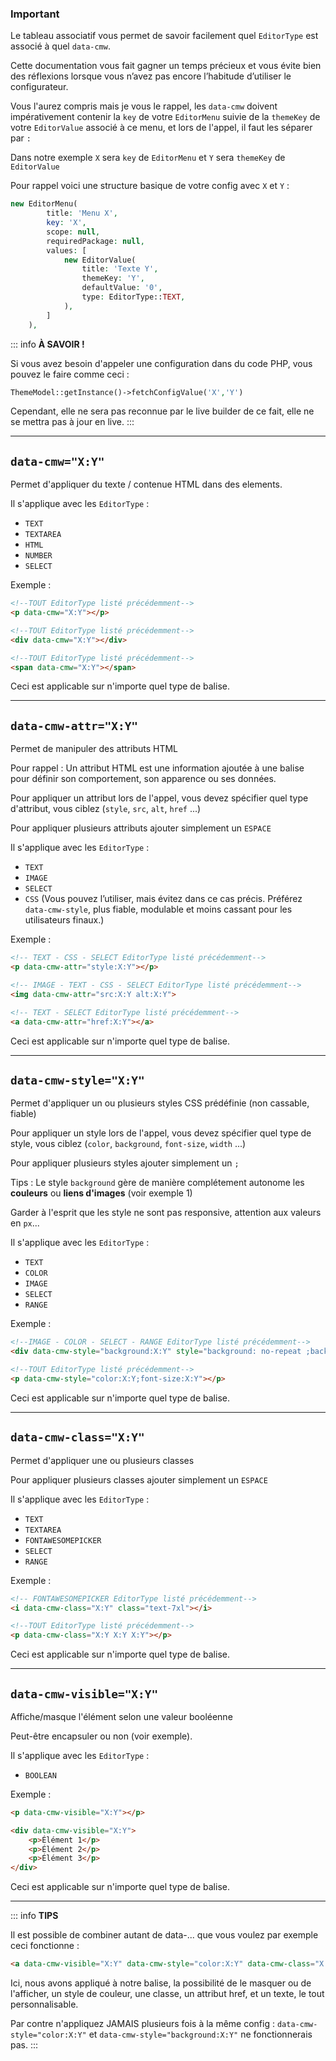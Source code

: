 ### Important
Le tableau associatif vous permet de savoir facilement quel `EditorType` est associé à quel `data-cmw`.

Cette documentation vous fait gagner un temps précieux et vous évite bien des réflexions lorsque vous n’avez pas encore l’habitude d’utiliser le configurateur.

Vous l'aurez compris mais je vous le rappel, les `data-cmw` doivent impérativement contenir la `key` de votre `EditorMenu` suivie de la `themeKey` de votre `EditorValue` associé à ce menu, et lors de l'appel, il faut les séparer par `:`

Dans notre exemple `X` sera `key` de `EditorMenu` et `Y` sera `themeKey` de `EditorValue`

Pour rappel voici une structure basique de votre config avec `X` et `Y` :

```php
new EditorMenu(
        title: 'Menu X',
        key: 'X',
        scope: null,
        requiredPackage: null,
        values: [
            new EditorValue(
                title: 'Texte Y',
                themeKey: 'Y',
                defaultValue: '0',
                type: EditorType::TEXT,
            ),
        ]
    ),
```

::: info
**À SAVOIR !**

Si vous avez besoin d'appeler une configuration dans du code PHP, vous pouvez le faire comme ceci :
```php
ThemeModel::getInstance()->fetchConfigValue('X','Y')
```
Cependant, elle ne sera pas reconnue par le live builder de ce fait, elle ne se mettra pas à jour en live.
:::

---

## `data-cmw="X:Y"`
Permet d'appliquer du texte / contenue HTML dans des elements.

Il s'applique avec les `EditorType` :
- `TEXT`
- `TEXTAREA`
- `HTML`
- `NUMBER`
- `SELECT`

Exemple : 
```html
<!--TOUT EditorType listé précédemment-->
<p data-cmw="X:Y"></p>
```
```html
<!--TOUT EditorType listé précédemment-->
<div data-cmw="X:Y"></div>
```
```html
<!--TOUT EditorType listé précédemment-->
<span data-cmw="X:Y"></span>
```
Ceci est applicable sur n'importe quel type de balise.

---

## `data-cmw-attr="X:Y"`
Permet de manipuler des attributs HTML

Pour rappel : Un attribut HTML est une information ajoutée à une balise pour définir son comportement, son apparence ou ses données.

Pour appliquer un attribut lors de l'appel, vous devez spécifier quel type d'attribut, vous ciblez (`style`, `src`, `alt`, `href` ...)

Pour appliquer plusieurs attributs ajouter simplement un `ESPACE`

Il s'applique avec les `EditorType` :
- `TEXT`
- `IMAGE`
- `SELECT`
- `CSS` (Vous pouvez l’utiliser, mais évitez dans ce cas précis. Préférez `data-cmw-style`, plus fiable, modulable et moins cassant pour les utilisateurs finaux.)

Exemple :
```html
<!-- TEXT - CSS - SELECT EditorType listé précédemment-->
<p data-cmw-attr="style:X:Y"></p>
```
```html
<!-- IMAGE - TEXT - CSS - SELECT EditorType listé précédemment-->
<img data-cmw-attr="src:X:Y alt:X:Y">
```
```html
<!-- TEXT - SELECT EditorType listé précédemment-->
<a data-cmw-attr="href:X:Y"></a>
```
Ceci est applicable sur n'importe quel type de balise.

---

## `data-cmw-style="X:Y"`
Permet d'appliquer un ou plusieurs styles CSS prédéfinie (non cassable, fiable)

Pour appliquer un style lors de l'appel, vous devez spécifier quel type de style, vous ciblez (`color`, `background`, `font-size`, `width` ...)

Pour appliquer plusieurs styles ajouter simplement un `;`

Tips : Le style `background` gère de manière complétement autonome les **couleurs** ou **liens d'images** (voir exemple 1)

Garder à l'esprit que les style ne sont pas responsive, attention aux valeurs en `px`...

Il s'applique avec les `EditorType` :
- `TEXT`
- `COLOR`
- `IMAGE`
- `SELECT`
- `RANGE`

Exemple :
```html
<!--IMAGE - COLOR - SELECT - RANGE EditorType listé précédemment-->
<div data-cmw-style="background:X:Y" style="background: no-repeat ;background-size: cover;"></div>
```
```html
<!--TOUT EditorType listé précédemment-->
<p data-cmw-style="color:X:Y;font-size:X:Y"></p>
```

Ceci est applicable sur n'importe quel type de balise.

---

## `data-cmw-class="X:Y"`
Permet d'appliquer une ou plusieurs classes

Pour appliquer plusieurs classes ajouter simplement un `ESPACE`

Il s'applique avec les `EditorType` :
- `TEXT`
- `TEXTAREA`
- `FONTAWESOMEPICKER`
- `SELECT`
- `RANGE`

Exemple :
```html
<!-- FONTAWESOMEPICKER EditorType listé précédemment-->
<i data-cmw-class="X:Y" class="text-7xl"></i>
```
```html
<!--TOUT EditorType listé précédemment-->
<p data-cmw-class="X:Y X:Y X:Y"></p>
```

Ceci est applicable sur n'importe quel type de balise.

---

## `data-cmw-visible="X:Y"`
Affiche/masque l'élément selon une valeur booléenne

Peut-être encapsuler ou non (voir exemple).

Il s'applique avec les `EditorType` :
- `BOOLEAN`

Exemple :
```html
<p data-cmw-visible="X:Y"></p>
```
```html
<div data-cmw-visible="X:Y">
    <p>Élément 1</p>
    <p>Élément 2</p>
    <p>Élément 3</p>
</div>
```

Ceci est applicable sur n'importe quel type de balise.

---

::: info
**TIPS**

Il est possible de combiner autant de data-... que vous voulez par exemple ceci fonctionne : 

```html
<a data-cmw-visible="X:Y" data-cmw-style="color:X:Y" data-cmw-class="X:Y" data-cmw-attr="href:X:Y" data-cmw="X:Y"></a>
```

Ici, nous avons appliqué à notre balise, la possibilité de le masquer ou de l'afficher, un style de couleur, une classe, un attribut href, et un texte, le tout personnalisable.

Par contre n'appliquez JAMAIS plusieurs fois à la même config : `data-cmw-style="color:X:Y"` et `data-cmw-style="background:X:Y"` ne fonctionnerais pas.
:::